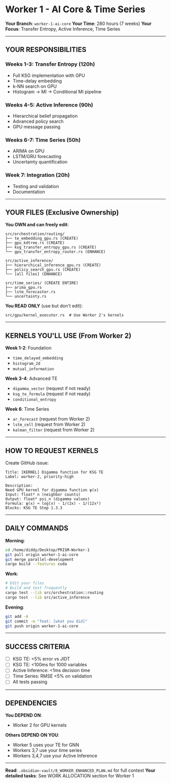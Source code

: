 # Worker 1 - AI Core & Time Series

**Your Branch**: `worker-1-ai-core`
**Your Time**: 280 hours (7 weeks)
**Your Focus**: Transfer Entropy, Active Inference, Time Series

---

## YOUR RESPONSIBILITIES

### **Weeks 1-3: Transfer Entropy** (120h)
- Full KSG implementation with GPU
- Time-delay embedding
- k-NN search on GPU
- Histogram → MI → Conditional MI pipeline

### **Weeks 4-5: Active Inference** (90h)
- Hierarchical belief propagation
- Advanced policy search
- GPU message passing

### **Weeks 6-7: Time Series** (50h)
- ARIMA on GPU
- LSTM/GRU forecasting
- Uncertainty quantification

### **Week 7: Integration** (20h)
- Testing and validation
- Documentation

---

## YOUR FILES (Exclusive Ownership)

**You OWN and can freely edit**:
```
src/orchestration/routing/
├── te_embedding_gpu.rs (CREATE)
├── gpu_kdtree.rs (CREATE)
├── ksg_transfer_entropy_gpu.rs (CREATE)
└── gpu_transfer_entropy_router.rs (ENHANCE)

src/active_inference/
├── hierarchical_inference_gpu.rs (CREATE)
├── policy_search_gpu.rs (CREATE)
└── [all files] (ENHANCE)

src/time_series/ (CREATE ENTIRE)
├── arima_gpu.rs
├── lstm_forecaster.rs
└── uncertainty.rs
```

**You READ ONLY** (use but don't edit):
```
src/gpu/kernel_executor.rs  # Use Worker 2's kernels
```

---

## KERNELS YOU'LL USE (From Worker 2)

**Week 1-2**: Foundation
- `time_delayed_embedding`
- `histogram_2d`
- `mutual_information`

**Week 3-4**: Advanced TE
- `digamma_vector` (request if not ready)
- `ksg_te_formula` (request if not ready)
- `conditional_entropy`

**Week 6**: Time Series
- `ar_forecast` (request from Worker 2)
- `lstm_cell` (request from Worker 2)
- `kalman_filter` (request from Worker 2)

---

## HOW TO REQUEST KERNELS

Create GitHub issue:
```
Title: [KERNEL] Digamma function for KSG TE
Label: worker-2, priority-high

Description:
Need GPU kernel for digamma function ψ(x)
Input: float* n (neighbor counts)
Output: float* psi_n (digamma values)
Formula: ψ(x) ≈ log(x) - 1/(2x) - 1/(12x²)
Blocks: KSG TE Step 1.3.3
```

---

## DAILY COMMANDS

**Morning**:
```bash
cd /home/diddy/Desktop/PRISM-Worker-1
git pull origin worker-1-ai-core
git merge parallel-development
cargo build --features cuda
```

**Work**:
```bash
# Edit your files
# Build and test frequently
cargo test --lib src/orchestration::routing
cargo test --lib src/active_inference
```

**Evening**:
```bash
git add -A
git commit -m "feat: [what you did]"
git push origin worker-1-ai-core
```

---

## SUCCESS CRITERIA

- [ ] KSG TE: <5% error vs JIDT
- [ ] KSG TE: <100ms for 1000 variables
- [ ] Active Inference: <1ms decision time
- [ ] Time Series: RMSE <5% on validation
- [ ] All tests passing

---

## DEPENDENCIES

**You DEPEND ON**:
- Worker 2 for GPU kernels

**Others DEPEND ON YOU**:
- Worker 5 uses your TE for GNN
- Workers 3,7 use your time series
- Workers 3,4,7 use your Active Inference

---

**Read**: `.obsidian-vault/8_WORKER_ENHANCED_PLAN.md` for full context
**Your detailed tasks**: See WORK ALLOCATION section for Worker 1